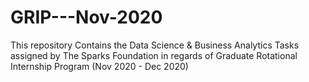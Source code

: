 # GRIP---Nov-2020
This repository Contains the Data Science &amp; Business Analytics Tasks assigned by The Sparks Foundation in regards of Graduate Rotational Internship Program (Nov 2020 - Dec 2020)
